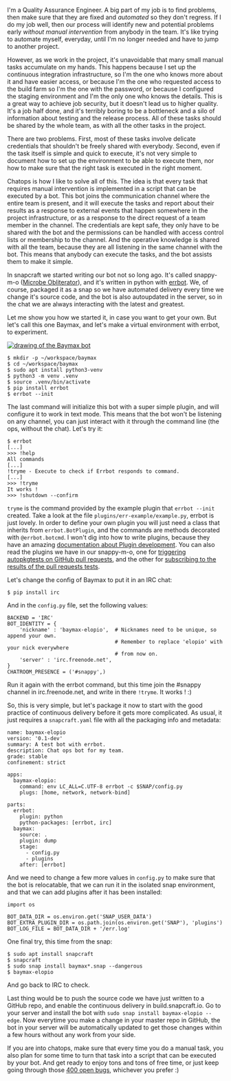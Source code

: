 I'm a Quality Assurance Engineer. A big part of my job is to find problems,
then make sure that they are fixed and *automated* so they don't regress. If I
do my job well, then our process will identify new and potential problems early
*without manual intervention* from anybody in the team. It's like trying to
automate myself, everyday, until I'm no longer needed and have to jump to
another project.

However, as we work in the project, it's unavoidable that many small manual
tasks accumulate on my hands. This happens because I set up the continuous
integration infrastructure, so I'm the one who knows more about it and have
easier access, or because I'm the one who requested access to the build farm
so I'm the one with the password, or because I configured the staging
environment and I'm the only one who knows the details. This is a great way
to achieve job security, but it doesn't lead us to higher quality. It's a job
half done, and it's terribly boring to be a bottleneck and a silo of
information about testing and the release process. All of these tasks should be
shared by the whole team, as with all the other tasks in the project.

There are two problems. First, most of these tasks involve delicate credentials
that shouldn't be freely shared with everybody. Second, even if the task itself
is simple and quick to execute, it's not very simple to document how to set up
the environment to be able to execute them, nor how to make sure that the right
task is executed in the right moment.

Chatops is how I like to solve all of this. The idea is that every task that
requires manual intervention is implemented in a script that can be executed by
a bot. This bot joins the communication channel where the entire team is
present, and it will execute the tasks and report about their results as a
response to external events that happen somewhere in the project
infrastructure, or as a response to the direct request of a team member in the
channel. The credentials are kept safe, they only have to be shared with the
bot and the permissions can be handled with access control lists or membership
to the channel. And the operative knowledge is shared with all the team,
because they are all listening in the same channel with the bot. This means
that anybody can execute the tasks, and the bot assists them to make it simple.

In snapcraft we started writing our bot not so long ago. It's called snappy-m-o
([Microbe Obliterator](http://pixar.wikia.com/wiki/M-O)), and it's written
in python with [errbot](http://errbot.io/). We, of course, packaged it as a
snap so we have automated delivery every time we change it's source code, and
the bot is also autoupdated in the server, so in the chat we are always
interacting with the latest and greatest.

Let me show you how we started it, in case you want to get your own. But let's
call this one Baymax, and let's make a virtual environment with errbot, to
experiment.

[![drawing of the Baymax bot](https://upload.wikimedia.org/wikipedia/en/2/2c/Baymax_from_Disney%27s_Big_Hero_6.png)](https://upload.wikimedia.org/wikipedia/en/2/2c/Baymax_from_Disney%27s_Big_Hero_6.png)

    $ mkdir -p ~/workspace/baymax
    $ cd ~/workspace/baymax
    $ sudo apt install python3-venv
    $ python3 -m venv .venv
    $ source .venv/bin/activate
    $ pip install errbot
    $ errbot --init

The last command will initialize this bot with a super simple plugin, and
will configure it to work in text mode. This means that the bot won't be
listening on any channel, you can just interact with it through the command
line (the ops, without the chat). Let's try it:

    $ errbot
    [...]
    >>> !help
    All commands
    [...]
    !tryme - Execute to check if Errbot responds to command.
    [...]
    >>> !tryme
    It works !
    >>> !shutdown --confirm

`tryme` is the command provided by the example plugin that `errbot --init`
created. Take a look at the file `plugins/err-example/example.py`, errbot is
just lovely. In order to define your own plugin you will just need a class that
inherits from `errbot.BotPlugin`, and the commands are methods decorated with
`@errbot.botcmd`. I won't dig into how to write plugins, because they have an
amazing
[documentation about Plugin development](http://errbot.io/en/latest/user_guide/plugin_development/index.html).
You can also read the plugins we have in our snappy-m-o, one for
[triggering autopkgtests on GitHub pull requests](https://github.com/elopio/snappy-m-o/blob/master/plugins/autopkgtest_github/autopkgtest_github.py),
and the other for
[subscribing to the results of the pull requests tests](https://github.com/elopio/snappy-m-o/blob/master/plugins/snapcraft_github/snapcraft_github.py).

Let's change the config of Baymax to put it in an IRC chat:

    $ pip install irc

And in the `config.py` file, set the following values:

    BACKEND = 'IRC'
    BOT_IDENTITY = {
        'nickname' : 'baymax-elopio',  # Nicknames need to be unique, so append your own.
                                       # Remember to replace 'elopio' with your nick everywhere
                                       # from now on.
        'server' : 'irc.freenode.net',
    }
    CHATROOM_PRESENCE = ('#snappy',)

Run it again with the errbot command, but this time join the #snappy channel
in irc.freenode.net, and write in there `!tryme`. It works ! :)

So, this is very simple, but let's package it now to start with the good
practice of continuous delivery before it gets more complicated. As usual, it
just requires a `snapcraft.yaml` file with all the packaging info and metadata:

```
name: baymax-elopio
version: '0.1-dev'
summary: A test bot with errbot.
description: Chat ops bot for my team.
grade: stable
confinement: strict

apps:
  baymax-elopio:
    command: env LC_ALL=C.UTF-8 errbot -c $SNAP/config.py
    plugs: [home, network, network-bind]

parts:
  errbot:
    plugin: python
    python-packages: [errbot, irc]
  baymax:
    source: .
    plugin: dump
    stage:
      - config.py
      - plugins
    after: [errbot]
```

And we need to change a few more values in `config.py` to make sure that the
bot is relocatable, that we can run it in the isolated snap environment, and
that we can add plugins after it has been installed:

    import os

    BOT_DATA_DIR = os.environ.get('SNAP_USER_DATA')
    BOT_EXTRA_PLUGIN_DIR = os.path.join(os.environ.get('SNAP'), 'plugins')
    BOT_LOG_FILE = BOT_DATA_DIR + '/err.log'

One final try, this time from the snap:

    $ sudo apt install snapcraft
    $ snapcraft
    $ sudo snap install baymax*.snap --dangerous
    $ baymax-elopio

And go back to IRC to check.

Last thing would be to push the source code we have just written to a GitHub
repo, and enable the continuous delivery in build.snapcraft.io. Go to your
server and install the bot with `sudo snap install baymax-elopio --edge`.
Now everytime you make a change in your master repo in GitHub, the bot in
your server will be automatically updated to get those changes within a few
hours without any work from your side.

If you are into chatops, make sure that every time you do a manual task, you
also plan for some time to turn that task into a script that can be executed
by your bot. And get ready to enjoy tons and tons of free time, or just keep
going through those [400 open bugs](https://bugs.launchpad.net/snapcraft),
whichever you prefer :)

